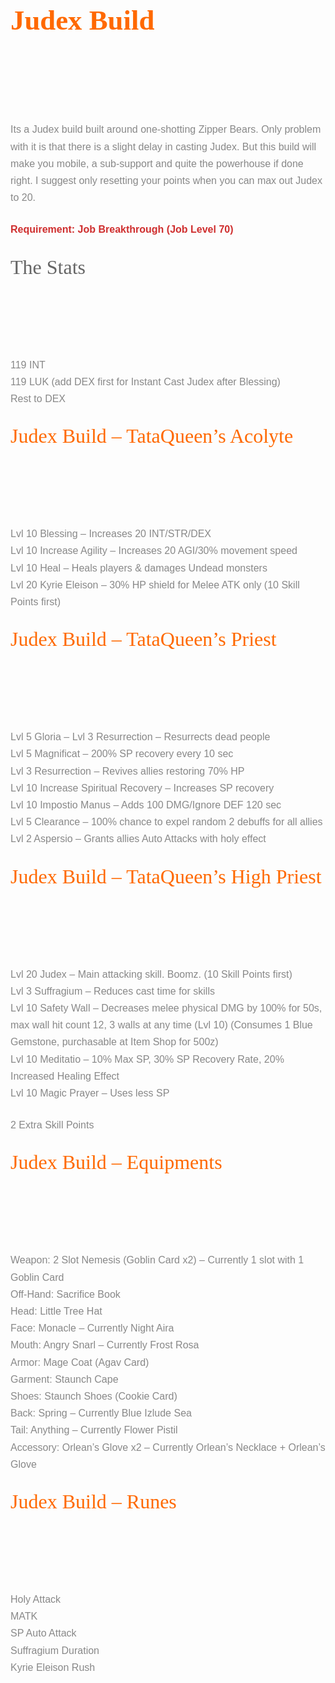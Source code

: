 <h3 class="has-luminous-vivid-orange-color has-text-color" style="box-sizing: inherit; font-family: &quot;Roboto Slab&quot;, serif; font-weight: 400; color: rgb(255, 105, 0); text-rendering: optimizelegibility; margin-top: 0.375em; margin-bottom: 0.75em; line-height: 1.4; font-size: 2.8rem;">
<span style="box-sizing: inherit; font-weight: 700; line-height: inherit;">Judex Build</span></h3>
<h3 class="has-vivid-cyan-blue-color has-text-color" style="box-sizing: inherit; font-family: &quot;Roboto Slab&quot;, serif; font-weight: 400; color: rgb(6, 147, 227); text-rendering: optimizelegibility; margin-top: 0.375em; margin-bottom: 0.75em; line-height: 1.4; font-size: 2.8rem;">
&nbsp;</h3>
<p style="box-sizing: inherit; font-family: &quot;PT Sans&quot;, sans-serif; line-height: 1.7; margin-bottom: 1.5em; text-rendering: optimizelegibility; color: rgb(136, 136, 136); font-size: 16px;">
Its a Judex build built around one-shotting Zipper Bears. Only problem with it is that there is a slight delay in casting Judex. But this build will make you mobile, a sub-support and quite the powerhouse if done right. I suggest only resetting your points when you can max out Judex to 20.</p>
<p class="has-vivid-red-color has-text-color" style="box-sizing: inherit; font-family: &quot;PT Sans&quot;, sans-serif; line-height: 1.7; margin-bottom: 1.5em; text-rendering: optimizelegibility; color: rgb(207, 46, 46); font-size: 16px;">
<span style="box-sizing: inherit; font-weight: 700; line-height: inherit;">Requirement: Job Breakthrough (Job Level 70)</span></p>
<h4 style="box-sizing: inherit; font-family: &quot;Roboto Slab&quot;, serif; font-weight: 400; color: rgb(102, 102, 102); text-rendering: optimizelegibility; margin-top: 0.375em; margin-bottom: 0.75em; line-height: 1.4; font-size: 2rem;">
The Stats</h4>
<h3 class="has-vivid-cyan-blue-color has-text-color" style="box-sizing: inherit; font-family: &quot;Roboto Slab&quot;, serif; font-weight: 400; color: rgb(6, 147, 227); text-rendering: optimizelegibility; margin-top: 0.375em; margin-bottom: 0.75em; line-height: 1.4; font-size: 2.8rem;">
&nbsp;</h3>
<p style="box-sizing: inherit; font-family: &quot;PT Sans&quot;, sans-serif; line-height: 1.7; margin-bottom: 1.5em; text-rendering: optimizelegibility; color: rgb(136, 136, 136); font-size: 16px;">
119 INT<br style="box-sizing: inherit;" />
119 LUK (add DEX first for Instant Cast Judex after Blessing)<br style="box-sizing: inherit;" />
Rest to DEX</p>
<h4 class="has-luminous-vivid-orange-color has-text-color" style="box-sizing: inherit; font-family: &quot;Roboto Slab&quot;, serif; font-weight: 400; color: rgb(255, 105, 0); text-rendering: optimizelegibility; margin-top: 0.375em; margin-bottom: 0.75em; line-height: 1.4; font-size: 2rem;">
Judex Build &ndash; TataQueen&rsquo;s Acolyte</h4>
<h3 class="has-vivid-cyan-blue-color has-text-color" style="box-sizing: inherit; font-family: &quot;Roboto Slab&quot;, serif; font-weight: 400; color: rgb(6, 147, 227); text-rendering: optimizelegibility; margin-top: 0.375em; margin-bottom: 0.75em; line-height: 1.4; font-size: 2.8rem;">
&nbsp;</h3>
<p style="box-sizing: inherit; font-family: &quot;PT Sans&quot;, sans-serif; line-height: 1.7; margin-bottom: 1.5em; text-rendering: optimizelegibility; color: rgb(136, 136, 136); font-size: 16px;">
Lvl 10 Blessing &ndash; Increases 20 INT/STR/DEX<br style="box-sizing: inherit;" />
Lvl 10 Increase Agility &ndash; Increases 20 AGI/30% movement speed<br style="box-sizing: inherit;" />
Lvl 10 Heal &ndash; Heals players &amp; damages Undead monsters<br style="box-sizing: inherit;" />
Lvl 20 Kyrie Eleison &ndash; 30% HP shield for Melee ATK only (10 Skill Points first)</p>
<h4 class="has-luminous-vivid-orange-color has-text-color" style="box-sizing: inherit; font-family: &quot;Roboto Slab&quot;, serif; font-weight: 400; color: rgb(255, 105, 0); text-rendering: optimizelegibility; margin-top: 0.375em; margin-bottom: 0.75em; line-height: 1.4; font-size: 2rem;">
Judex Build &ndash; TataQueen&rsquo;s Priest</h4>
<h3 class="has-vivid-cyan-blue-color has-text-color" style="box-sizing: inherit; font-family: &quot;Roboto Slab&quot;, serif; font-weight: 400; color: rgb(6, 147, 227); text-rendering: optimizelegibility; margin-top: 0.375em; margin-bottom: 0.75em; line-height: 1.4; font-size: 2.8rem;">
&nbsp;</h3>
<p style="box-sizing: inherit; font-family: &quot;PT Sans&quot;, sans-serif; line-height: 1.7; margin-bottom: 1.5em; text-rendering: optimizelegibility; color: rgb(136, 136, 136); font-size: 16px;">
Lvl 5 Gloria &ndash; Lvl 3 Resurrection &ndash; Resurrects dead people<br style="box-sizing: inherit;" />
Lvl 5 Magnificat &ndash; 200% SP recovery every 10 sec<br style="box-sizing: inherit;" />
Lvl 3 Resurrection &ndash; Revives allies restoring 70% HP<br style="box-sizing: inherit;" />
Lvl 10 Increase Spiritual Recovery &ndash; Increases SP recovery<br style="box-sizing: inherit;" />
Lvl 10 Impostio Manus &ndash; Adds 100 DMG/Ignore DEF 120 sec<br style="box-sizing: inherit;" />
Lvl 5 Clearance &ndash; 100% chance to expel random 2 debuffs for all allies<br style="box-sizing: inherit;" />
Lvl 2 Aspersio &ndash; Grants allies Auto Attacks with holy effect</p>
<h4 class="has-luminous-vivid-orange-color has-text-color" style="box-sizing: inherit; font-family: &quot;Roboto Slab&quot;, serif; font-weight: 400; color: rgb(255, 105, 0); text-rendering: optimizelegibility; margin-top: 0.375em; margin-bottom: 0.75em; line-height: 1.4; font-size: 2rem;">
Judex Build &ndash; TataQueen&rsquo;s High Priest</h4>
<h3 class="has-vivid-cyan-blue-color has-text-color" style="box-sizing: inherit; font-family: &quot;Roboto Slab&quot;, serif; font-weight: 400; color: rgb(6, 147, 227); text-rendering: optimizelegibility; margin-top: 0.375em; margin-bottom: 0.75em; line-height: 1.4; font-size: 2.8rem;">
&nbsp;</h3>
<p style="box-sizing: inherit; font-family: &quot;PT Sans&quot;, sans-serif; line-height: 1.7; margin-bottom: 1.5em; text-rendering: optimizelegibility; color: rgb(136, 136, 136); font-size: 16px;">
Lvl 20 Judex &ndash; Main attacking skill. Boomz. (10 Skill Points first)<br style="box-sizing: inherit;" />
Lvl 3 Suffragium &ndash; Reduces cast time for skills<br style="box-sizing: inherit;" />
Lvl 10 Safety Wall &ndash; Decreases melee physical DMG by 100% for 50s, max wall hit count 12, 3 walls at any time (Lvl 10) (Consumes 1 Blue Gemstone, purchasable at Item Shop for 500z)<br style="box-sizing: inherit;" />
Lvl 10 Meditatio &ndash; 10% Max SP, 30% SP Recovery Rate, 20% Increased Healing Effect<br style="box-sizing: inherit;" />
Lvl 10 Magic Prayer &ndash; Uses less SP</p>
<p style="box-sizing: inherit; font-family: &quot;PT Sans&quot;, sans-serif; line-height: 1.7; margin-bottom: 1.5em; text-rendering: optimizelegibility; color: rgb(136, 136, 136); font-size: 16px;">
2 Extra Skill Points</p>
<h4 class="has-luminous-vivid-orange-color has-text-color" style="box-sizing: inherit; font-family: &quot;Roboto Slab&quot;, serif; font-weight: 400; color: rgb(255, 105, 0); text-rendering: optimizelegibility; margin-top: 0.375em; margin-bottom: 0.75em; line-height: 1.4; font-size: 2rem;">
Judex Build &ndash; Equipments</h4>
<h3 class="has-vivid-cyan-blue-color has-text-color" style="box-sizing: inherit; font-family: &quot;Roboto Slab&quot;, serif; font-weight: 400; color: rgb(6, 147, 227); text-rendering: optimizelegibility; margin-top: 0.375em; margin-bottom: 0.75em; line-height: 1.4; font-size: 2.8rem;">
&nbsp;</h3>
<p style="box-sizing: inherit; font-family: &quot;PT Sans&quot;, sans-serif; line-height: 1.7; margin-bottom: 1.5em; text-rendering: optimizelegibility; color: rgb(136, 136, 136); font-size: 16px;">
Weapon: 2 Slot Nemesis (Goblin Card x2) &ndash;&nbsp;Currently 1 slot with 1 Goblin Card<br style="box-sizing: inherit;" />
Off-Hand: Sacrifice Book<br style="box-sizing: inherit;" />
Head: Little Tree Hat<br style="box-sizing: inherit;" />
Face: Monacle &ndash;&nbsp;Currently Night Aira<br style="box-sizing: inherit;" />
Mouth: Angry Snarl &ndash;&nbsp;Currently Frost Rosa<br style="box-sizing: inherit;" />
Armor: Mage Coat (Agav Card)<br style="box-sizing: inherit;" />
Garment: Staunch Cape<br style="box-sizing: inherit;" />
Shoes: Staunch Shoes (Cookie Card)<br style="box-sizing: inherit;" />
Back: Spring &ndash;&nbsp;Currently Blue Izlude Sea<br style="box-sizing: inherit;" />
Tail: Anything &ndash;&nbsp;Currently Flower Pistil<br style="box-sizing: inherit;" />
Accessory: Orlean&rsquo;s Glove x2 &ndash;&nbsp;Currently Orlean&rsquo;s Necklace + Orlean&rsquo;s Glove</p>
<h4 class="has-luminous-vivid-orange-color has-text-color" style="box-sizing: inherit; font-family: &quot;Roboto Slab&quot;, serif; font-weight: 400; color: rgb(255, 105, 0); text-rendering: optimizelegibility; margin-top: 0.375em; margin-bottom: 0.75em; line-height: 1.4; font-size: 2rem;">
Judex Build &ndash; Runes</h4>
<h3 class="has-vivid-cyan-blue-color has-text-color" style="box-sizing: inherit; font-family: &quot;Roboto Slab&quot;, serif; font-weight: 400; color: rgb(6, 147, 227); text-rendering: optimizelegibility; margin-top: 0.375em; margin-bottom: 0.75em; line-height: 1.4; font-size: 2.8rem;">
&nbsp;</h3>
<p style="box-sizing: inherit; font-family: &quot;PT Sans&quot;, sans-serif; line-height: 1.7; margin-bottom: 1.5em; text-rendering: optimizelegibility; color: rgb(136, 136, 136); font-size: 16px;">
Holy Attack<br style="box-sizing: inherit;" />
MATK<br style="box-sizing: inherit;" />
SP Auto Attack<br style="box-sizing: inherit;" />
Suffragium Duration<br style="box-sizing: inherit;" />
Kyrie Eleison Rush</p>